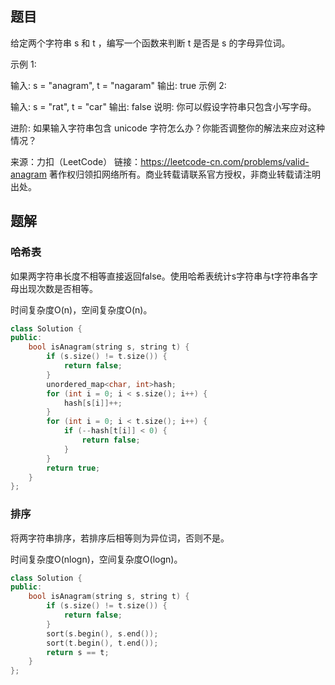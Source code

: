 ## 题目

给定两个字符串 s 和 t ，编写一个函数来判断 t 是否是 s 的字母异位词。

示例 1:

输入: s = "anagram", t = "nagaram"
输出: true
示例 2:

输入: s = "rat", t = "car"
输出: false
说明:
你可以假设字符串只包含小写字母。

进阶:
如果输入字符串包含 unicode 字符怎么办？你能否调整你的解法来应对这种情况？

来源：力扣（LeetCode）
链接：https://leetcode-cn.com/problems/valid-anagram
著作权归领扣网络所有。商业转载请联系官方授权，非商业转载请注明出处。

## 题解

### 哈希表

如果两字符串长度不相等直接返回false。使用哈希表统计s字符串与t字符串各字母出现次数是否相等。

时间复杂度O(n)，空间复杂度O(n)。

```c++
class Solution {
public:
    bool isAnagram(string s, string t) {
        if (s.size() != t.size()) {
            return false;
        }
        unordered_map<char, int>hash;
        for (int i = 0; i < s.size(); i++) {
            hash[s[i]]++;
        }
        for (int i = 0; i < t.size(); i++) {
            if (--hash[t[i]] < 0) {
                return false;
            }
        }
        return true;
    }
};
```

### 排序

将两字符串排序，若排序后相等则为异位词，否则不是。

时间复杂度O(nlogn)，空间复杂度O(logn)。

```c++
class Solution {
public:
    bool isAnagram(string s, string t) {
        if (s.size() != t.size()) {
            return false;
        }
        sort(s.begin(), s.end());
        sort(t.begin(), t.end());
        return s == t;
    }
};
```

